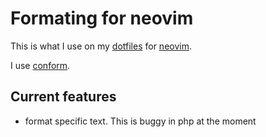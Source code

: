 # Formating for neovim

This is what I use on my [dotfiles](../625) for [neovim](../619).

I use [conform].

[conform]: https://github.com/stevearc/conform.nvim

## Current features

- format specific text. This is buggy in php at the moment